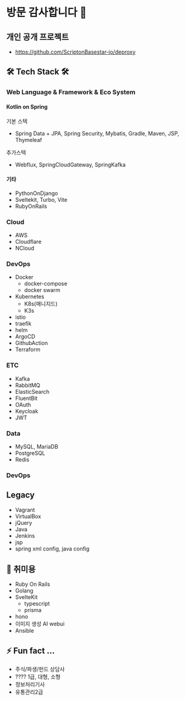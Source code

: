 방문 감사합니다 👋
===========

## 개인 공개 프로젝트

- https://github.com/ScriptonBasestar-io/deproxy

## 🛠 Tech Stack 🛠

[//]: # (### 개발방법론)
[//]: # (- DevOps)
[//]: # (- Agile)
[//]: # (- DDD)
[//]: # (- Hexagonal)
[//]: # (- CleanCode)

### Web Language & Framework & Eco System

#### Kotlin on Spring

기본 스텍
- Spring Data + JPA, Spring Security, Mybatis, Gradle, Maven, JSP, Thymeleaf

추가스텍
- Webflux, SpringCloudGateway, SpringKafka

#### 기타

- PythonOnDjango
- Sveltekit, Turbo, Vite
- RubyOnRails

### Cloud
- AWS
- Cloudflare
- NCloud

### DevOps
- Docker
  - docker-compose
  - docker swarm
- Kubernetes
  - K8s(매니지드)
  - K3s
- istio
- traefik
- helm
- ArgoCD
- GithubAction
- Terraform

### ETC
- Kafka
- RabbitMQ
- ElasticSearch
- FluentBit
- OAuth
- Keycloak
- JWT

[//]: # (- [L] Ory)
[//]: # (- [L] Kerberos)
[//]: # (- [L] LDAP)

### Data
- MySQL, MariaDB
- PostgreSQL
- Redis

### DevOps

## Legacy
- Vagrant
- VirtualBox
- jQuery
- Java
- Jenkins
- jsp
- spring xml config, java config

## 🤔 취미용
- Ruby On Rails
- Golang
- SvelteKit
  - typescript
  - prisma
- hono
- 이미지 생성 AI webui
- Ansible

## ⚡ Fun fact ...
- 주식/파생/펀드 상담사
- ???? 1급, 대형, 소형
- 정보처리기사
- 유통관리2급


<!--
**archmagece/archmagece** is a ✨ _special_ ✨ repository because its `README.md` (this file) appears on your GitHub profile.

Here are some ideas to get you started:

- 🔭 I’m currently working on ...
- 🌱 I’m currently learning ...
- 👯 I’m looking to collaborate on ...
- 🤔 I’m looking for help with ...
- 💬 Ask me about ...
- 📫 How to reach me: ...
- 😄 Pronouns: ...
- ⚡ Fun fact: ...
-->
